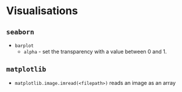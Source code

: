 # Visualisations

## `seaborn`

* `barplot`
	* `alpha` - set the transparency with a value between 0 and 1.

## `matplotlib`

* `matplotlib.image.imread(<filepath>)` reads an image as an array 